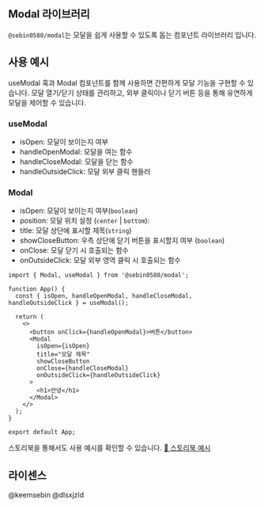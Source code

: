 ## Modal 라이브러리

`@sebin0580/modal`는 모달을 쉽게 사용할 수 있도록 돕는 컴포넌트 라이브러리 입니다. 

## 사용 예시

useModal 훅과 Modal 컴포넌트를 함께 사용하면 간편하게 모달 기능을 구현할 수 있습니다.
모달 열기/닫기 상태를 관리하고, 외부 클릭이나 닫기 버튼 등을 통해 유연하게 모달을 제어할 수 있습니다.

### useModal
- isOpen: 모달이 보이는지 여부
- handleOpenModal: 모달을 여는 함수
- handleCloseModal: 모달을 닫는 함수
- handleOutsideClick: 모달 외부 클릭 핸들러

### Modal
- isOpen: 모달이 보이는지 여부(`boolean`)
- position: 모달 위치 설정 (`center` | `bottom`): 
- title: 모달 상단에 표시할 제목(`string`)
- showCloseButton: 우측 상단에 닫기 버튼을 표시할지 여부 (`boolean`)
- onClose: 모달 닫기 시 호출되는 함수
- onOutsideClick: 모달 외부 영역 클릭 시 호출되는 함수

```tsx
import { Modal, useModal } from '@sebin0580/modal';

function App() {
  const { isOpen, handleOpenModal, handleCloseModal, handleOutsideClick } = useModal();

  return (
    <>
      <button onClick={handleOpenModal}>버튼</button>
      <Modal
        isOpen={isOpen}
        title="모달 제목"
        showCloseButton
        onClose={handleCloseModal}
        onOutsideClick={handleOutsideClick}
      >
        <h1>안녕</h1>
      </Modal>
    </>
  );
}

export default App;
```

스토리북을 통해서도 사용 예시를 확인할 수 있습니다. 
[🎨 스토리북 예시](https://6811a7be4413c4e808171622-mmqdrezsap.chromatic.com/)

## 라이센스
@keemsebin @dlsxjzld